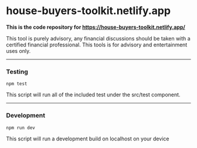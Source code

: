 # house-buyers-toolkit.netlify.app

**This is the code repository for https://house-buyers-toolkit.netlify.app/**

This tool is purely advisory, any financial discussions should be taken with a certified financial professional. This tools is for advisory and entertainment uses only. 
***
### Testing
```
npm test
```
This script will run all of the included test under the src/test component.
***


### Development 
```
npm run dev
```
This script will run a development build on localhost on your device
